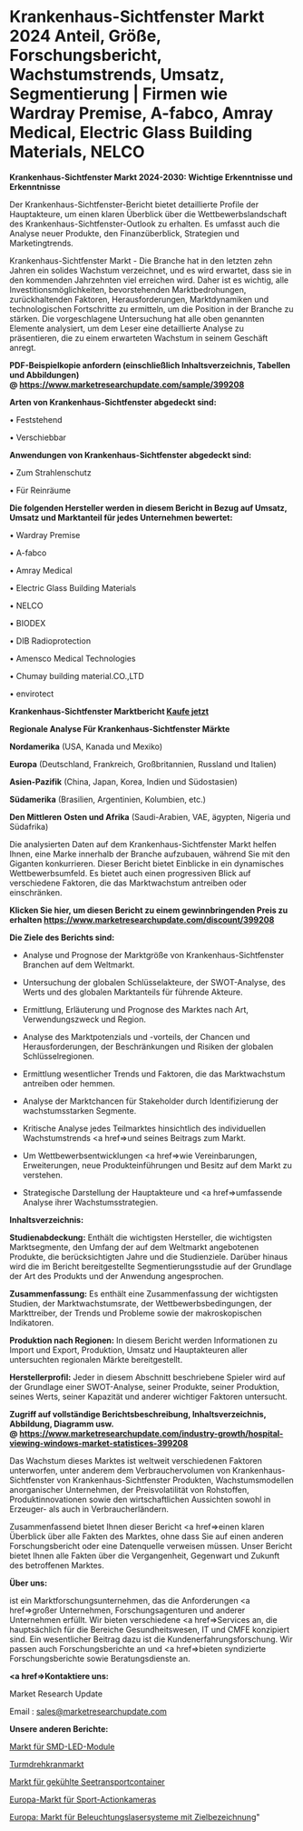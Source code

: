# Krankenhaus-Sichtfenster Markt 2024 Anteil, Größe, Forschungsbericht, Wachstumstrends, Umsatz, Segmentierung | Firmen wie Wardray Premise, A-fabco, Amray Medical, Electric Glass Building Materials, NELCO

<strong>Krankenhaus-Sichtfenster Markt 2024-2030: Wichtige Erkenntnisse und Erkenntnisse</strong>

Der Krankenhaus-Sichtfenster-Bericht bietet detaillierte Profile der Hauptakteure, um einen klaren Überblick über die Wettbewerbslandschaft des Krankenhaus-Sichtfenster-Outlook zu erhalten. Es umfasst auch die Analyse neuer Produkte, den Finanzüberblick, Strategien und Marketingtrends.

Krankenhaus-Sichtfenster Markt - Die Branche hat in den letzten zehn Jahren ein solides Wachstum verzeichnet, und es wird erwartet, dass sie in den kommenden Jahrzehnten viel erreichen wird. Daher ist es wichtig, alle Investitionsmöglichkeiten, bevorstehenden Marktbedrohungen, zurückhaltenden Faktoren, Herausforderungen, Marktdynamiken und technologischen Fortschritte zu ermitteln, um die Position in der Branche zu stärken. Die vorgeschlagene Untersuchung hat alle oben genannten Elemente analysiert, um dem Leser eine detaillierte Analyse zu präsentieren, die zu einem erwarteten Wachstum in seinem Geschäft anregt.

<strong><b>PDF-Beispielkopie anfordern (einschließlich Inhaltsverzeichnis, Tabellen und Abbildungen) @ </b></strong><strong><a href=https://www.marketresearchupdate.com/sample/399208><strong>https://www.marketresearchupdate.com/sample/399208</u></a></strong></strong>

<strong>Arten von Krankenhaus-Sichtfenster abgedeckt sind:</strong>

• Feststehend

• Verschiebbar

<strong>Anwendungen von Krankenhaus-Sichtfenster abgedeckt sind:</strong>

• Zum Strahlenschutz

• Für Reinräume

<strong>Die folgenden Hersteller werden in diesem Bericht in Bezug auf Umsatz, Umsatz und Marktanteil für jedes Unternehmen bewertet:</strong>

• Wardray Premise

• A-fabco

• Amray Medical

• Electric Glass Building Materials

• NELCO

• BIODEX

• DIB Radioprotection

• Amensco Medical Technologies

• Chumay building material.CO.,LTD

• envirotect

<strong>Krankenhaus-Sichtfenster Marktbericht <a href=https://www.marketresearchupdate.com/buynow/399208>Kaufe jetzt</a></strong>

<strong>Regionale Analyse Für Krankenhaus-Sichtfenster Märkte</strong>

<strong>Nordamerika</strong> (USA, Kanada und Mexiko)

<strong>Europa</strong> (Deutschland, Frankreich, Großbritannien, Russland und Italien)

<strong>Asien-Pazifik</strong> (China, Japan, Korea, Indien und Südostasien)

<strong>Südamerika</strong> (Brasilien, Argentinien, Kolumbien, etc.)

<strong>Den Mittleren</strong> <strong>Osten und Afrika</strong> (Saudi-Arabien, VAE, ägypten, Nigeria und Südafrika)

Die analysierten Daten auf dem Krankenhaus-Sichtfenster Markt helfen Ihnen, eine Marke innerhalb der Branche aufzubauen, während Sie mit den Giganten konkurrieren. Dieser Bericht bietet Einblicke in ein dynamisches Wettbewerbsumfeld. Es bietet auch einen progressiven Blick auf verschiedene Faktoren, die das Marktwachstum antreiben oder einschränken.

<strong>Klicken Sie hier, um diesen Bericht zu einem gewinnbringenden Preis zu erhalten
</strong><strong><a href=https://www.marketresearchupdate.com/discount/399208>https://www.marketresearchupdate.com/discount/399208</b></u></strong></a>

<strong>Die Ziele des Berichts sind:</strong>

- Analyse und Prognose der Marktgröße von Krankenhaus-Sichtfenster Branchen auf dem Weltmarkt.

- Untersuchung der globalen Schlüsselakteure, der SWOT-Analyse, des Werts und des globalen Marktanteils für führende Akteure.

- Ermittlung, Erläuterung und Prognose des Marktes nach Art, Verwendungszweck und Region.

- Analyse des Marktpotenzials und -vorteils, der Chancen und Herausforderungen, der Beschränkungen und Risiken der globalen Schlüsselregionen.

- Ermittlung wesentlicher Trends und Faktoren, die das Marktwachstum antreiben oder hemmen.

- Analyse der Marktchancen für Stakeholder durch Identifizierung der wachstumsstarken Segmente.

- Kritische Analyse jedes Teilmarktes hinsichtlich des individuellen Wachstumstrends <a href=>und</a> seines Beitrags zum Markt.

- Um Wettbewerbsentwicklungen <a href=>wie</a> Vereinbarungen, Erweiterungen, neue Produkteinführungen und Besitz auf dem Markt zu verstehen.

- Strategische Darstellung der Hauptakteure und <a href=>umfas</a>sende Analyse ihrer Wachstumsstrategien.

<strong>Inhaltsverzeichnis:</strong>

<strong>Studienabdeckung:</strong> Enthält die wichtigsten Hersteller, die wichtigsten Marktsegmente, den Umfang der auf dem Weltmarkt angebotenen Produkte, die berücksichtigten Jahre und die Studienziele. Darüber hinaus wird die im Bericht bereitgestellte Segmentierungsstudie auf der Grundlage der Art des Produkts und der Anwendung angesprochen.

<strong>Zusammenfassung:</strong> Es enthält eine Zusammenfassung der wichtigsten Studien, der Marktwachstumsrate, der Wettbewerbsbedingungen, der Markttreiber, der Trends und Probleme sowie der makroskopischen Indikatoren.

<strong>Produktion nach Regionen:</strong> In diesem Bericht werden Informationen zu Import und Export, Produktion, Umsatz und Hauptakteuren aller untersuchten regionalen Märkte bereitgestellt.

<strong>Herstellerprofil:</strong> Jeder in diesem Abschnitt beschriebene Spieler wird auf der Grundlage einer SWOT-Analyse, seiner Produkte, seiner Produktion, seines Werts, seiner Kapazität und anderer wichtiger Faktoren untersucht.

<strong><b>Zugriff auf vollständige Berichtsbeschreibung, Inhaltsverzeichnis, Abbildung, Diagramm usw. @ </b></strong><strong><a href=https://www.marketresearchupdate.com/industry-growth/hospital-viewing-windows-market-statistices-399208>https://www.marketresearchupdate.com/industry-growth/hospital-viewing-windows-market-statistices-399208</a></strong>

Das Wachstum dieses Marktes ist weltweit verschiedenen Faktoren unterworfen, unter anderem dem Verbrauchervolumen von Krankenhaus-Sichtfenster von Krankenhaus-Sichtfenster Produkten, Wachstumsmodellen anorganischer Unternehmen, der Preisvolatilität von Rohstoffen, Produktinnovationen sowie den wirtschaftlichen Aussichten sowohl in Erzeuger- als auch in Verbraucherländern.

Zusammenfassend bietet Ihnen dieser Bericht <a href=>einen</a> klaren Überblick über alle Fakten des Marktes, ohne dass Sie auf einen anderen Forschungsbericht oder eine Datenquelle verweisen müssen. Unser Bericht bietet Ihnen alle Fakten über die Vergangenheit, Gegenwart und Zukunft des betroffenen Marktes.

<strong>Über uns:</strong>

 ist ein Marktforschungsunternehmen, das die Anforderungen <a href=>großer</a> Unternehmen, Forschungsagenturen und anderer Unternehmen erfüllt. Wir bieten verschiedene <a href=>Services</a> an, die hauptsächlich für die Bereiche Gesundheitswesen, IT und CMFE konzipiert sind. Ein wesentlicher Beitrag dazu ist die Kundenerfahrungsforschung. Wir passen auch Forschungsberichte an und <a href=>bieten</a> syndizierte Forschungsberichte sowie Beratungsdienste an.

<strong><a href=>Kontaktiere uns:</a></strong>

Market Research Update

Email : sales@marketresearchupdate.com

<strong>Unsere anderen Berichte:</strong>

<a href=https://www.linkedin.com/pulse/smd-led-module-market-size-growth-set-surge>Markt für SMD-LED-Module</a>

<a href=https://www.linkedin.com/pulse/tower-crane-market-outlooks-2023-size-shares>Turmdrehkranmarkt</a>

<a href=https://www.linkedin.com/pulse/refrigerated-sea-transport-containers-market-sizing-up>Markt für gekühlte Seetransportcontainer</a>

<a href=https://www.linkedin.com/pulse/europe-sports-action-camera-market-size-analysis>Europa-Markt für Sport-Actionkameras</a>

<a href=https://www.linkedin.com/pulse/europe-target-designation-illumination-laser-systems-market>Europa: Markt für Beleuchtungslasersysteme mit Zielbezeichnung</a>"
